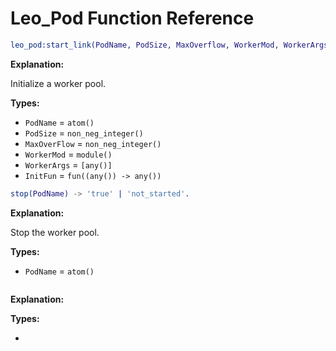# Leo_Pod Function Reference

```Erlang
leo_pod:start_link(PodName, PodSize, MaxOverflow, WorkerMod, WorkerArgs, InitFun) -> {'ok',pid()}.
```

**Explanation:**

Initialize a worker pool.

**Types:**

 * `PodName` = `atom()`
 * `PodSize` = `non_neg_integer()`
 * `MaxOverFlow` = `non_neg_integer()`
 * `WorkerMod` = `module()`
 * `WorkerArgs` = `[any()]`
 * `InitFun` = `fun((any()) -> any())`

 
```Erlang
stop(PodName) -> 'true' | 'not_started'.
```

**Explanation:**

Stop the worker pool.

**Types:**

 * `PodName` = `atom()`

 
```Erlang

```

**Explanation:**



**Types:**

 * 

  